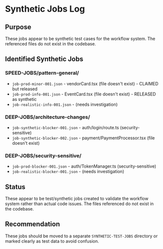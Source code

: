 # Synthetic Jobs Log

## Purpose
These jobs appear to be synthetic test cases for the workflow system. The referenced files do not exist in the codebase.

## Identified Synthetic Jobs

### SPEED-JOBS/pattern-general/
- `job-prod-minor-001.json` - vendorCard.tsx (file doesn't exist) - CLAIMED but released
- `job-prod-info-001.json` - EventCard.tsx (file doesn't exist) - RELEASED as synthetic
- `job-realistic-info-001.json` - (needs investigation)

### DEEP-JOBS/architecture-changes/
- `job-synthetic-blocker-001.json` - auth/login/route.ts (security-sensitive)
- `job-synthetic-blocker-002.json` - payment/PaymentProcessor.tsx (file doesn't exist)

### DEEP-JOBS/security-sensitive/
- `job-prod-blocker-001.json` - auth/TokenManager.ts (security-sensitive)
- `job-realistic-blocker-001.json` - (needs investigation)

## Status
These appear to be test/synthetic jobs created to validate the workflow system rather than actual code issues. The files referenced do not exist in the codebase.

## Recommendation
These jobs should be moved to a separate `SYNTHETIC-TEST-JOBS` directory or marked clearly as test data to avoid confusion.